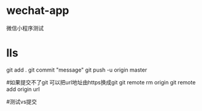# wechat-app
微信小程序测试
 
# lls

git add .
git commit "message"
git push -u origin master

#如果提交不了git 可以把url地址由https换成git
git remote rm origin
git remote add origin url

#测试vs提交